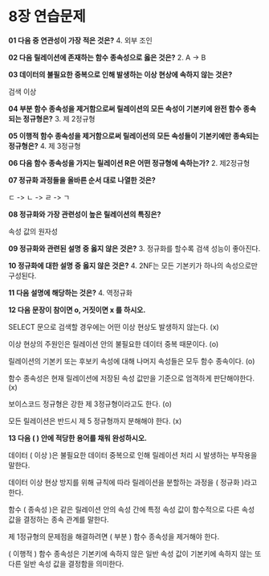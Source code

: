 # 8장 연습문제
**01 다음 중 연관성이 가장 적은 것은?**
4. 외부 조인

**02 다음 릴레이션에 존재하는 함수 종속성으로 옳은 것은?**
2. A -> B

**03 데이터의 불필요한 중복으로 인해 발생하는 이상 현상에 속하지 않는 것은?**

검색 이상

**04 부분 함수 종속성을 제거함으로써 릴레이션의 모든 속성이 기본키에 완전 함수 종속되는 정규형은?**
3. 제 2정규형

**05 이행적 함수 종속성을 제거함으로써 릴레이션의 모든 속성들이 기본키에만 종속되는 정규형은?**
4. 제 3정규형

**06 다음 함수 종속성을 가지는 릴레이션 R은 어떤 정규형에 속하는가?**
2. 제2정규형

**07 정규화 과정들을 올바른 순서 대로 나열한 것은?**

ㄷ -> ㄴ -> ㄹ -> ㄱ

**08 정규화와 가장 관련성이 높은 릴레이션의 특징은?**

속성 값의 원자성

**09 정규화와 관련된 설명 중 옳지 않은 것은?**
3. 정규화를 할수록 검색 성능이 좋아진다.

**10 정규화에 대한 설명 중 옳지 않은 것은?**
4. 2NF는 모든 기본키가 하나의 속성으로만 구성된다.

**11 다음 설명에 해당하는 것은?**
4. 역정규화

**12 다음 문장이 참이면 o, 거짓이면 x 를 하시오.**

SELECT 문으로 검색할 경우에는 어떤 이상 현상도 발생하지 않는다. (x)

이상 현상의 주원인은 릴레이션 안의 불필요한 데이터 중복 때문이다. (o)

릴레이션의 기본키 또는 후보키 속성에 대해 나머지 속성들은 모두 함수 종속이다. (o)

함수 종속성은 현재 릴레이션에 저장된 속성 값만을 기준으로 엄격하게 판단해야한다. (x)

보이스코드 정규형은 강한 제 3정규형이라고도 한다. (o)

모든 릴레이션은 반드시 제 5 정규형까지 분해해야 한다. (x)

**13 다음 ( ) 안에 적당한 용어를 채워 완성하시오.**

데이터 ( 이상 )은 불필요한 데이터 중복으로 인해 릴레이션 처리 시 발생하는 부작용을 말한다.

데이터 이상 현상 방지를 위해 규칙에 따라 릴레이션을 분할하는 과정을 ( 정규화 )라고 한다.

함수 ( 종속성 )은 같은 릴레이션 안의 속성 간에 특정 속성 값이 함수적으로 다른 속성 값을 결정하는 종속 관계를 말한다.

제 1정규형의 문제점을 해결하려면 ( 부분 ) 함수 종속성을 제거해야 한다.

( 이행적 ) 함수 종속성은 기본키에 속하지 않은 일반 속성 값이 기본키에 속하지 않는 또 다른 일반 속성 값을 결정함을 의미한다.
